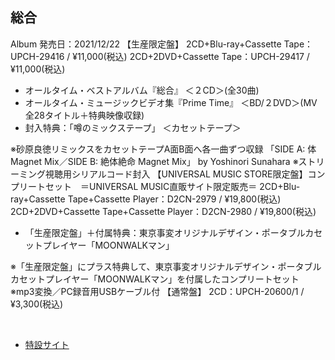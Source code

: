 ## 総合

Album
発売日：2021/12/22
【生産限定盤】
2CD+Blu-ray+Cassette Tape：UPCH-29416 / ¥11,000(税込)
2CD+2DVD+Cassette Tape：UPCH-29417 / ¥11,000(税込)

- オールタイム・ベストアルバム『総合』 ＜２CD＞(全30曲)
- オールタイム・ミュージックビデオ集『Prime Time』 ＜BD/２DVD＞(MV全28タイトル＋特典映像収録)
- 封入特典：「噂のミックステープ」 ＜カセットテープ＞

※砂原良徳リミックスをカセットテープA面B面へ各一曲ずつ収録
「SIDE A: 体 Magnet Mix／SIDE B: 絶体絶命 Magnet Mix」 by Yoshinori Sunahara
※ストリーミング視聴用シリアルコード封入
【UNIVERSAL MUSIC STORE限定盤】コンプリートセット　＝UNIVERSAL MUSIC直販サイト限定販売＝
2CD+Blu-ray+Cassette Tape+Cassette Player：D2CN-2979 / ¥19,800(税込)
2CD+2DVD+Cassette Tape+Cassette Player：D2CN-2980 / ¥19,800(税込)

- 「生産限定盤」＋付属特典：東京事変オリジナルデザイン・ポータブルカセットプレイヤー「MOONWALKマン」

※「生産限定盤」にプラス特典して、東京事変オリジナルデザイン・ポータブルカセットプレイヤー「MOONWALKマン」を付属したコンプリートセット
※mp3変換／PC録音用USBケーブル付
【通常盤】
2CD：UPCH-20600/1 / ¥3,300(税込)


<br>
<ul class="arrow">
  <li>
    <a href="https://tokyojihen.com/general/">特設サイト</a>
  </li>
</ul>